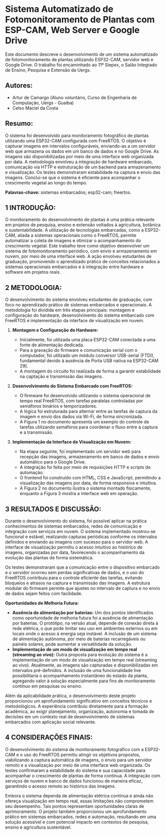 # Sistema Automatizado de Fotomonitoramento de Plantas com ESP-CAM, Web Server e Google Drive

Este documento descreve o desenvolvimento de um sistema automatizado de fotomonitoramento de plantas utilizando ESP32-CAM, servidor web e Google Drive. O trabalho foi encaminhado ao 11º Siepex, o Salão Integrado de Ensino, Pesquisa e Extensão da Uergs.

## Autores:
* Artur de Camargo (Aluno voluntário, Curso de Engenharia de Computação, Uergs - Guaíba) 
* Celso Maciel da Costa 

## Resumo:
O sistema foi desenvolvido para monitoramento fotográfico de plantas utilizando uma ESP32-CAM configurada com FreeRTOS. O objetivo é capturar imagens em intervalos configuráveis, enviando-as a um servidor web que armazena os dados em um banco de dados e no Google Drive. As imagens são disponibilizadas por meio de uma interface web organizada por data. A metodologia envolveu a integração de hardware embarcado, comunicação via HTTP e estruturação de um backend para armazenamento e visualização. Os testes demonstraram estabilidade na captura e envio das imagens. Conclui-se que o sistema é eficiente para acompanhar o crescimento vegetal ao longo do tempo.

**Palavras-chave:** sistemas embarcados; esp32-cam; freertos.

## 1 INTRODUÇÃO:
O monitoramento do desenvolvimento de plantas é uma prática relevante em projetos de pesquisa, ensino e extensão voltados à agricultura, botânica e sustentabilidade. A utilização de tecnologias embarcadas, como a ESP32-CAM, aliada a sistemas operacionais como o FreeRTOS, permite automatizar a coleta de imagens e otimizar o acompanhamento do crescimento vegetal. Este trabalho teve como objetivo desenvolver um sistema de fotomonitoramento periódico, com envio e armazenamento em nuvem, por meio de uma interface web. A ação envolveu estudantes de graduação, promovendo o aprendizado prático de conceitos relacionados a sistemas operacionais embarcados e à integração entre hardware e software em projetos reais.

## 2 METODOLOGIA:
O desenvolvimento do sistema envolveu estudantes de graduação, com foco no aprendizado prático de sistemas embarcados e operacionais. A metodologia foi dividida em três etapas principais: montagem e configuração do hardware, desenvolvimento do sistema embarcado com FreeRTOS e implementação da interface de visualização em nuvem.

1.  **Montagem e Configuração do Hardware:**
    * Inicialmente, foi utilizada uma placa ESP32-CAM conectada a uma fonte de alimentação dedicada.
    * Para a gravação do firmware e comunicação serial com o computador, foi utilizado um módulo conversor USB-serial (FTDI), fundamental devido à ausência de Porta USB nativa na ESP32-CAM 29].
    * A montagem do circuito foi realizada de forma a garantir estabilidade na captação e transmissão das imagens.

2.  **Desenvolvimento do Sistema Embarcado com FreeRTOS:**
    * O firmware foi desenvolvido utilizando o sistema operacional de tempo real FreeRTOS, com tarefas paralelas controladas por semáforos binários e temporizadores.
    * A lógica foi estruturada para alternar entre as tarefas de captura da imagem e envio dos dados via Wi-Fi, de forma sincronizada.
    * A Figura 1 no documento apresenta um exemplo do controle de tarefas utilizando semáforos para coordenar o fluxo entre a captura e a transmissão.

3.  **Implementação da Interface de Visualização em Nuvem:**
    * Na etapa seguinte, foi implementado um servidor web para recepção das imagens, armazenamento em banco de dados e envio automático para o Google Drive.
    * A integração foi feita por meio de requisições HTTP e scripts de automação.
    * O frontend foi construído com HTML, CSS e JavaScript, permitindo a visualização das imagens por data, de forma responsiva e intuitiva.
    * A Figura 2 no documento ilustra o sistema montado fisicamente, enquanto a Figura 3 mostra a interface web em operação.

## 3 RESULTADOS E DISCUSSÃO:
Durante o desenvolvimento do sistema, foi possível aplicar na prática conhecimentos de sistemas embarcados, redes de comunicação e integração com serviços em nuvem. O sistema implementado mostrou-se funcional e estável, realizando capturas periódicas conforme os intervalos definidos e enviando as imagens com sucesso para o servidor web. A interface de visualização permitiu o acesso intuitivo ao histórico de imagens, organizadas por data, favorecendo o acompanhamento da evolução das plantas de forma sistemática.

Os testes demonstraram que a comunicação entre o dispositivo embarcado e o servidor ocorreu sem perdas significativas de dados, e o uso do FreeRTOS contribuiu para o controle eficiente das tarefas, evitando bloqueios e atrasos na captura e transmissão das imagens. A estrutura modular do firmware permite que ajustes no intervalo de captura e no envio de dados sejam feitos com facilidade.

**Oportunidades de Melhoria Futura:**
* **Ausência de alimentação por baterias:** Um dos pontos identificados como oportunidade de melhoria futura foi a ausência de alimentação por baterias. O protótipo, na versão atual, depende de conexão direta à rede elétrica, o que pode limitar seu uso em ambientes externos ou em locais onde o acesso à energia seja instável. A inclusão de um sistema de alimentação autônoma, por meio de baterias recarregáveis ou painéis solares, pode aumentar a versatilidade da solução.
* **Implementação de um modo de visualização em tempo real (streaming ao vivo):** Outra proposta para evolução do sistema é a implementação de um modo de visualização em tempo real (streaming ao vivo). Atualmente, as imagens são capturadas e disponibilizadas em intervalos pré-definidos. A inclusão de uma funcionalidade live possibilitaria o acompanhamento instantâneo do estado da planta, agregando valor à solução especialmente para fins de monitoramento contínuo em pesquisas ou ensino.

Além da aplicabilidade prática, o desenvolvimento deste projeto proporcionou um aprofundamento significativo em conceitos técnicos e metodológicos. A experiência contribuiu diretamente para a formação acadêmica, ao exigir planejamento, organização, autonomia e tomada de decisões em um contexto real de desenvolvimento de sistemas embarcados com aplicação social relevante.

## 4 CONSIDERAÇÕES FINAIS:
O desenvolvimento do sistema de monitoramento fotográfico com a ESP32-CAM e o uso do FreeRTOS permitiu atingir os objetivos propostos, viabilizando a captura automática de imagens, o envio para um servidor remoto e a visualização por meio de uma interface web organizada. Os testes confirmaram a estabilidade do sistema e sua capacidade para acompanhar o crescimento de plantas de forma contínua. A integração com serviços de nuvem e banco de dados funcionou de maneira eficaz, garantindo o acesso remoto ao histórico das imagens.

Embora o sistema dependa de alimentação elétrica contínua e ainda não ofereça visualização em tempo real, essas limitações não comprometem seu desempenho. Tais pontos representam oportunidades claras de aprimoramento. O projeto também proporcionou um aprofundamento prático em sistemas embarcados, redes e automação, resultando em uma solução acessível e com potencial impacto em contextos de pesquisa, ensino e agricultura sustentável.
